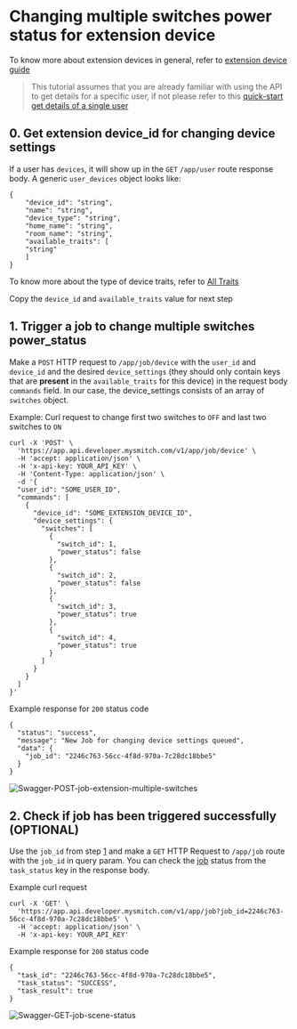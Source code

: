 # Changing multiple switches power status for extension device

To know more about extension devices in general, refer to [extension device guide](../devices/device-extension.md)

> This tutorial assumes that you are already familiar with using the API to get details for a specific user, if not please refer to this [quick-start get details of a single user](../#13-get-details-of-a-single-user)

## 0. Get extension device\_id for changing device settings

If a user has `devices`, it will show up in the `GET` `/app/user` route response body. A generic `user_devices` object looks like:

```text
{
    "device_id": "string",
    "name": "string",
    "device_type": "string",
    "home_name": "string",
    "room_name": "string",
    "available_traits": [ 
    "string"
    ]
}
```

To know more about the type of device traits, refer to [All Traits](../devices/device-all-traits.md)

Copy the `device_id` and `available_traits` value for next step   


## 1. Trigger a job  to change multiple switches power\_status

Make a `POST` HTTP request to `/app/job/device` with the `user_id` and `device_id` and the desired `device_settings` \(they should only contain keys that are **present** in the `available_traits` for this device\) in the request body `commands` field. In our case, the device\_settings consists of an array of `switches` object.

Example: Curl request to change first two switches to `OFF` and last two switches to `ON`

```text
curl -X 'POST' \
  'https://app.api.developer.mysmitch.com/v1/app/job/device' \
  -H 'accept: application/json' \
  -H 'x-api-key: YOUR_API_KEY' \
  -H 'Content-Type: application/json' \
  -d '{
  "user_id": "SOME_USER_ID",
  "commands": [
    {
      "device_id": "SOME_EXTENSION_DEVICE_ID",
      "device_settings": {
        "switches": [
          {
            "switch_id": 1,
            "power_status": false
          },
          {
            "switch_id": 2,
            "power_status": false
          },
          {
            "switch_id": 3,
            "power_status": true
          },
          {
            "switch_id": 4,
            "power_status": true
          }
        ]
      }
    }
  ]
}'
```

Example response for `200` status code

```text
{
  "status": "success",
  "message": "New Job for changing device settings queued",
  "data": {
    "job_id": "2246c763-56cc-4f8d-970a-7c28dc18bbe5"
  }
}
```

![Swagger-POST-job-extension-multiple-switches](https://d199xmsg3owom4.cloudfront.net/images/developer_portal/tutorials/swagger-post-job-extension-multiple-switches.png)

## 2. Check if job has been triggered successfully \(OPTIONAL\)

Use the `job_id` from step [1](5-change-extension-multiple-switches.md#1-trigger-a-job--to-change-the-device-settings) and make a `GET` HTTP Request to `/app/job` route with the `job_id` in query param. You can check the [job](../jobs/job.md) status from the `task_status` key in the response body.

Example curl request

```text
curl -X 'GET' \
  'https://app.api.developer.mysmitch.com/v1/app/job?job_id=2246c763-56cc-4f8d-970a-7c28dc18bbe5' \
  -H 'accept: application/json' \
  -H 'x-api-key: YOUR_API_KEY'
```

Example response for `200` status code

```text
{
  "task_id": "2246c763-56cc-4f8d-970a-7c28dc18bbe5",
  "task_status": "SUCCESS",
  "task_result": true
}
```

![Swagger-GET-job-scene-status](https://d199xmsg3owom4.cloudfront.net/images/developer_portal/tutorials/swagger-get-job-status.png)

